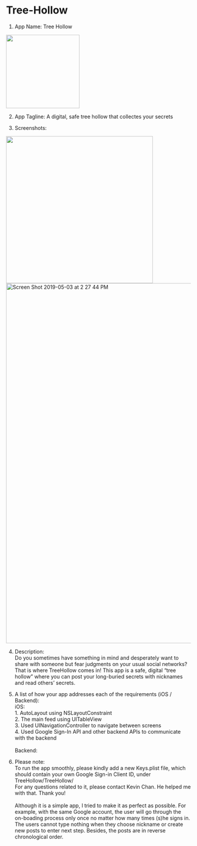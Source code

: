 # Tree-Hollow
1. App Name: Tree Hollow
<img width="200" src="https://user-images.githubusercontent.com/48665960/57200297-3ba53a00-6f58-11e9-9017-649ec13928de.png">

2. App Tagline:  A digital, safe tree hollow that collectes your secrets

3. Screenshots:
<img width="400" src="https://user-images.githubusercontent.com/48665960/57200339-bb330900-6f58-11e9-945b-c3e06ed2342f.png">

<img width="980" alt="Screen Shot 2019-05-03 at 2 27 44 PM" src="https://user-images.githubusercontent.com/48665960/57188571-ed982400-6ece-11e9-93f7-24ccf2eef0e3.png">


4. Description:
<br>Do you sometimes have something in mind and desperately want to share with someone but fear judgments on your usual social networks? That is where TreeHollow comes in! This app is a safe, digital “tree hollow” where you can post your long-buried secrets with nicknames and read others’ secrets.

5. A list of how your app addresses each of the requirements (iOS / Backend):
<br>iOS:
<br>1. AutoLayout using NSLayoutConstraint
<br>2. The main feed using UITableView
<br>3. Used UINavigationController to navigate between screens
<br>4. Used Google Sign-In API and other backend APIs to communicate with the backend
<br><br>Backend:

6. Please note:
<br>To run the app smoothly, please kindly add a new Keys.plist file, which should contain your own Google Sign-in Client ID, under TreeHollow/TreeHollow/ 
<br>For any questions related to it, please contact Kevin Chan. He helped me with that. Thank you!  
<br>Although it is a simple app, I tried to make it as perfect as possible. For example, with the same Google account, the user will go through the on-boading process only once no matter how many times (s)he signs in. The users cannot type nothing when they choose nickname or create new posts to enter next step. Besides, the posts are in reverse chronological order.
